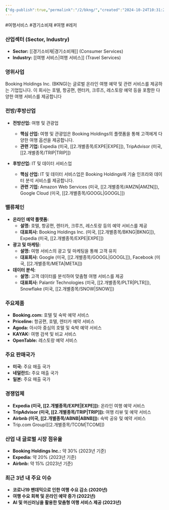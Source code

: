 ```yaml
---
{"dg-publish":true,"permalink":"/2/bkng/","created":"2024-10-24T10:31:23.406+09:00","updated":"2025-06-03T20:05:57.969+09:00"}
---
```


#여행서비스 #경기소비재 #여행 #레저 

### 산업섹터 (Sector, Industry)

- **Sector:** [[경기소비재\|경기소비재]] (Consumer Services)
- **Industry:** [[여행 서비스\|여행 서비스]] (Travel Services)

### 영위사업

Booking Holdings Inc. (BKNG)는 글로벌 온라인 여행 예약 및 관련 서비스를 제공하는 기업입니다. 이 회사는 호텔, 항공편, 렌터카, 크루즈, 레스토랑 예약 등을 포함한 다양한 여행 서비스를 제공합니다


### 전방/후방산업

- **전방산업:** 여행 및 관광업
    - **핵심 산업:** 여행 및 관광업은 Booking Holdings의 플랫폼을 통해 고객에게 다양한 여행 옵션을 제공합니다.
    - **관련 기업:** Expedia (미국, [[2.개별종목/EXPE\|EXPE]]), TripAdvisor (미국, [[2.개별종목/TRIP\|TRIP]])
      
- **후방산업:** IT 및 데이터 서비스업
    - **핵심 산업:** IT 및 데이터 서비스업은 Booking Holdings에 기술 인프라와 데이터 분석 서비스를 제공합니다.
    - **관련 기업:** Amazon Web Services (미국, [[2.개별종목/AMZN\|AMZN]]), Google Cloud (미국, [[2.개별종목/GOOGL\|GOOGL]])

### 밸류체인

- **온라인 예약 플랫폼:**
    - **설명:** 호텔, 항공편, 렌터카, 크루즈, 레스토랑 등의 예약 서비스를 제공
    - **대표회사:** Booking Holdings Inc. (미국, [[2.개별종목/BKNG\|BKNG]]), Expedia (미국, [[2.개별종목/EXPE\|EXPE]])
- **광고 및 마케팅:**
    - **설명:** 여행 서비스의 광고 및 마케팅을 통해 고객 유치
    - **대표회사:** Google (미국, [[2.개별종목/GOOGL\|GOOGL]]), Facebook (미국, [[2.개별종목/META\|META]])
- **데이터 분석:**
    - **설명:** 고객 데이터를 분석하여 맞춤형 여행 서비스를 제공
    - **대표회사:** Palantir Technologies (미국, [[2.개별종목/PLTR\|PLTR]]), Snowflake (미국, [[2.개별종목/SNOW\|SNOW]])

### 주요제품

- **Booking.com:** 호텔 및 숙박 예약 서비스
- **Priceline:** 항공편, 호텔, 렌터카 예약 서비스
- **Agoda:** 아시아 중심의 호텔 및 숙박 예약 서비스
- **KAYAK:** 여행 검색 및 비교 서비스
- **OpenTable:** 레스토랑 예약 서비스

### 주요 판매국가

- **미국:** 주요 매출 국가
- **네덜란드:** 주요 매출 국가
- **일본:** 주요 매출 국가

### 경쟁업체

- **Expedia (미국, [[2.개별종목/EXPE\|EXPE]]):** 온라인 여행 예약 서비스
- **TripAdvisor (미국, [[2.개별종목/TRIP\|TRIP]]):** 여행 리뷰 및 예약 서비스
- **Airbnb (미국, [[2.개별종목/ABNB\|ABNB]]):** 숙박 공유 및 예약 서비스
- Trip.com Group([[2.개별종목/TCOM\|TCOM]])

### 산업 내 글로벌 시장 점유율

- **Booking Holdings Inc.:** 약 30% (2023년 기준)
- **Expedia:** 약 20% (2023년 기준)
- **Airbnb:** 약 15% (2023년 기준)

### 최근 3년 내 주요 이슈

- **코로나19 팬데믹으로 인한 여행 수요 감소 (2020년)**
- **여행 수요 회복 및 온라인 예약 증가 (2022년)**
- **AI 및 머신러닝을 활용한 맞춤형 여행 서비스 제공 (2023년)**